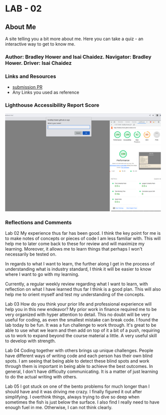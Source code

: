 # LAB - 02

## About Me

A site telling you a bit more about me. Here you can take a quiz - an interactive way to get to know me.

### Author: Bradley Hower and Isai Chaidez. Navigator: Bradley Hower. Driver: Isai Chaidez

### Links and Resources

* [submission PR](http://xyz.com)
* Any Links you used as reference

### Lighthouse Accessibility Report Score

![Lighthouse Analysis Score](img/LighthouseScore_2023-08-11_11-08-12.png)

### Reflections and Comments

Lab 02
My experience thus far has been good. I think the key point for me is to make notes of concepts or pieces of code I am less familiar with. This will help me to later come back to these for review and will maximize my learning. Moreover, it allows me to learn things that perhaps I won't necessarily be tested on.

In regards to what I want to learn, the further along I get in the process of understanding what is industry standard, I think it will be easier to know where I want to go with my learning.

Currently, a regular weekly review regarding what I want to learn, with reflection on what I have learned thus far I think is a good plan. This will also help me to orient myself and test my understanding of the concepts.

Lab 03
How do you think your prior life and professional experience will help you in this new endeavor?
My prior work in finance required me to be very organized with hyper attention to detail. This no doubt will be very useful for coding, as even the smallest mistake can break code. I found the lab today to be fun. It was a fun challenge to work through. It's great to be able to use what we learn and then add on top of it a bit of a push, requiring us to work to expand beyond the course material a little. A very useful skill to develop with strength.

Lab 04
Coding together with others brings up unique challenges. People have different ways of writing code and each person has their own blind spots. I am seeing that being able to detect these blind spots and work through them is important in being able to achieve the best outcomes. In general, I don't have difficulty communicating. It is a matter of just learning to do the actual writing with others.

Lab 05 
I got stuck on one of the bento problems for much longer than I should have and it was driving me crazy. I finally figured it out after simplifying. I overthink things, always trying to dive so deep when sometimes the fish is just below the surface. I also find I really need to have enough fuel in me. Otherwise, I can not think clearly.


